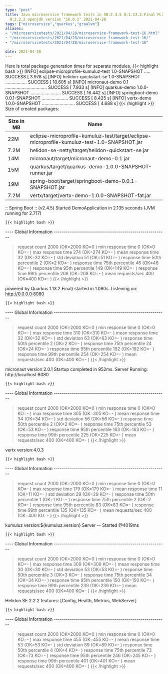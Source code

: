 ```yaml
---
type: "post"
title: Java microservice framework tests in SB:2.4.5 Q:1.13.2.Final M:2.4.4 V:4.0.3
  H:2.2.2 openjdk version "16.0.1" 2021-04-20
tags: ["microservice","quarkus","graalvm"]
aliases:
- "/microservicetests/2021/04/28/microservice-framework-test-16.html"
- "/microservicetests/2021/04/28/microservice-framework-test-16/"
- "/microservicetests/2021/04/28/microservice-framework-test-16"

date: 2021-04-28
---
```

 
Here is total package generation times for separate modules,
{{< highlight bash >}}
[INFO] eclipse-microprofile-kumuluz-test 1.0-SNAPSHOT ..... SUCCESS [  3.978 s]
[INFO] helidon-quickstart-se 1.0-SNAPSHOT ................. SUCCESS [ 10.605 s]
[INFO] micronaut-demo 0.1 ................................. SUCCESS [  7.933 s]
[INFO] quarkus-demo 1.0.0-SNAPSHOT ........................ SUCCESS [ 16.442 s]
[INFO] springboot-demo 0.0.1-SNAPSHOT ..................... SUCCESS [  8.425 s]
[INFO] vertx-demo 1.0.0-SNAPSHOT .......................... SUCCESS [  4.688 s]
{{< /highlight >}}
Size of created packages:

| Size in MB |  Name |
|------------|-------|
| 22M | eclipse-microprofile-kumuluz-test/target/eclipse-microprofile-kumuluz-test-1.0-SNAPSHOT.jar |
| 7.2M | helidon-se-netty/target/helidon-quickstart-se.jar |
| 14M | micronaut/target/micronaut-demo-0.1.jar |
| 15M | quarkus/target/quarkus-demo-1.0.0-SNAPSHOT-runner.jar |
| 19M | spring-boot/target/springboot-demo-0.0.1-SNAPSHOT.jar |
| 7.2M | vertx/target/vertx-demo-1.0.0-SNAPSHOT-fat.jar |


:: Spring Boot :: (v2.4.5) Started DemoApplication in 2.135 seconds (JVM running for 2.717)

    {{< highlight bash >}}
---- Global Information --------------------------------------------------------
> request count                                       2000 (OK=2000   KO=0     )
> min response time                                      0 (OK=0      KO=-     )
> max response time                                    274 (OK=274    KO=-     )
> mean response time                                    32 (OK=32     KO=-     )
> std deviation                                         51 (OK=51     KO=-     )
> response time 50th percentile                          2 (OK=2      KO=-     )
> response time 75th percentile                         46 (OK=46     KO=-     )
> response time 95th percentile                        149 (OK=149    KO=-     )
> response time 99th percentile                        208 (OK=208    KO=-     )
> mean requests/sec                                    400 (OK=400    KO=-     )
{{< /highlight >}}

powered by Quarkus 1.13.2.Final) started in 1.080s. Listening on: http://0.0.0.0:8080

    {{< highlight bash >}}
---- Global Information --------------------------------------------------------
> request count                                       2000 (OK=2000   KO=0     )
> min response time                                      0 (OK=0      KO=-     )
> max response time                                    310 (OK=310    KO=-     )
> mean response time                                    32 (OK=32     KO=-     )
> std deviation                                         63 (OK=63     KO=-     )
> response time 50th percentile                          2 (OK=2      KO=-     )
> response time 75th percentile                         24 (OK=24     KO=-     )
> response time 95th percentile                        192 (OK=192    KO=-     )
> response time 99th percentile                        254 (OK=254    KO=-     )
> mean requests/sec                                    400 (OK=400    KO=-     )
{{< /highlight >}}

micronaut version:2.0.1 Startup completed in 952ms. Server Running: http://localhost:8080

    {{< highlight bash >}}
---- Global Information --------------------------------------------------------
> request count                                       2000 (OK=2000   KO=0     )
> min response time                                      0 (OK=0      KO=-     )
> max response time                                    305 (OK=305    KO=-     )
> mean response time                                    34 (OK=34     KO=-     )
> std deviation                                         56 (OK=56     KO=-     )
> response time 50th percentile                          2 (OK=2      KO=-     )
> response time 75th percentile                         53 (OK=53     KO=-     )
> response time 95th percentile                        163 (OK=163    KO=-     )
> response time 99th percentile                        225 (OK=225    KO=-     )
> mean requests/sec                                    400 (OK=400    KO=-     )
{{< /highlight >}}

vertx version:4.0.3

    {{< highlight bash >}}
---- Global Information --------------------------------------------------------
> request count                                       2000 (OK=2000   KO=0     )
> min response time                                      0 (OK=0      KO=-     )
> max response time                                    179 (OK=179    KO=-     )
> mean response time                                    11 (OK=11     KO=-     )
> std deviation                                         29 (OK=29     KO=-     )
> response time 50th percentile                          1 (OK=1      KO=-     )
> response time 75th percentile                          2 (OK=2      KO=-     )
> response time 95th percentile                         83 (OK=83     KO=-     )
> response time 99th percentile                        135 (OK=135    KO=-     )
> mean requests/sec                                    400 (OK=400    KO=-     )
{{< /highlight >}}

kumuluz version:${kumuluz.version} Server -- Started @4019ms

    {{< highlight bash >}}
---- Global Information --------------------------------------------------------
> request count                                       2000 (OK=2000   KO=0     )
> min response time                                      0 (OK=0      KO=-     )
> max response time                                    309 (OK=309    KO=-     )
> mean response time                                    30 (OK=30     KO=-     )
> std deviation                                         53 (OK=53     KO=-     )
> response time 50th percentile                          3 (OK=3      KO=-     )
> response time 75th percentile                         34 (OK=34     KO=-     )
> response time 95th percentile                        150 (OK=150    KO=-     )
> response time 99th percentile                        239 (OK=239    KO=-     )
> mean requests/sec                                    400 (OK=400    KO=-     )
{{< /highlight >}}

Helidon SE 2.2.2 features: [Config, Health, Metrics, WebServer]

    {{< highlight bash >}}
---- Global Information --------------------------------------------------------
> request count                                       2000 (OK=2000   KO=0     )
> min response time                                      0 (OK=0      KO=-     )
> max response time                                    455 (OK=455    KO=-     )
> mean response time                                    53 (OK=53     KO=-     )
> std deviation                                         89 (OK=89     KO=-     )
> response time 50th percentile                          4 (OK=4      KO=-     )
> response time 75th percentile                         73 (OK=73     KO=-     )
> response time 95th percentile                        246 (OK=245    KO=-     )
> response time 99th percentile                        401 (OK=401    KO=-     )
> mean requests/sec                                    400 (OK=400    KO=-     )
{{< /highlight >}}
